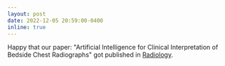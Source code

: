 ```yaml
---
layout: post
date: 2022-12-05 20:59:00-0400
inline: true
---
```


Happy that our paper: "Artificial Intelligence for Clinical Interpretation of Bedside Chest Radiographs" got published in [Radiology](https://pubs.rsna.org/doi/10.1148/radiol.220510).
